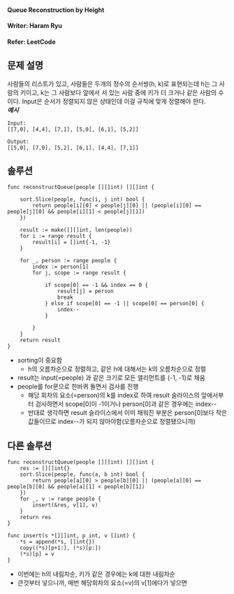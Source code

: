 #### Queue Reconstruction by Height
#### Writer: Haram Ryu
#### Refer: LeetCode

## 문제 설명
사람들의 리스트가 있고, 사람들은 두개의 정수의 순서쌍(h, k)로 표현되는데
h는 그 사람의 키이고, k는 그 사람보다 앞에서 서 있는 사람 중에 키가 더 크거나 같은 사람의 수이다.
Input은 순서가 정렬되지 않은 상태인데 이걸 규칙에 맞게 정렬해야 한다.  
***예시***  

```
Input:
[[7,0], [4,4], [7,1], [5,0], [6,1], [5,2]]

Output:
[[5,0], [7,0], [5,2], [6,1], [4,4], [7,1]]
```

## 솔루션
```
func reconstructQueue(people [][]int) [][]int {

	sort.Slice(people, func(i, j int) bool {
		return people[i][0] < people[j][0] || (people[i][0] == people[j][0] && people[i][1] < people[j][1])
	})

	result := make([][]int, len(people))
	for i := range result {
		result[i] = []int{-1, -1}
	}

	for _, person := range people {
		index := person[1]
		for j, scope := range result {

			if scope[0] == -1 && index == 0 {
				result[j] = person
				break
			} else if scope[0] == -1 || scope[0] == person[0] {
				index--
			}

		}
	}
	return result
}
```

- sorting이 중요함
    - h의 오름차순으로 정렬하고, 같은 h에 대해서는 k의 오름차순으로 정렬
- result는 input(=people) 과 같은 크기로 모든 엘리먼트를 {-1, -1}로 채움
- people를 for문으로 한바퀴 돌면서 검사를 진행
    - 해당 회차의 요소(=person)의 k를 index로 하여 result 슬라이스의 앞에서부터 검사하면서 scope[0]이 -1이거나 person[0]과 같은 경우에는 index--
    - 반대로 생각하면 result 슬라이스에서 이미 채워진 부분은 person[0]보다 작은 값들이므로 index--가 되지 않아야함(오름차순으로 정렬됐으니까)

## 다른 솔루션
```
func reconstructQueue(people [][]int) [][]int {
    res := [][]int{}
    sort.Slice(people, func(a, b int) bool {
        return people[a][0] > people[b][0] || (people[a][0] == people[b][0] && people[a][1] < people[b][1])
    })
    for _, v := range people {
        insert(&res, v[1], v)
    }
    return res
}

func insert(s *[][]int, p int, v []int) {
    *s = append(*s, []int{})
    copy((*s)[p+1:], (*s)[p:])
    (*s)[p] = v
}
```
- 이번에는 h의 내림차순, 키가 같은 경우에는 k에 대한 내림차순
- 큰것부터 넣으니까, 매번 해당회차의 요소(=v)의 v[1]에다가 넣으면 
